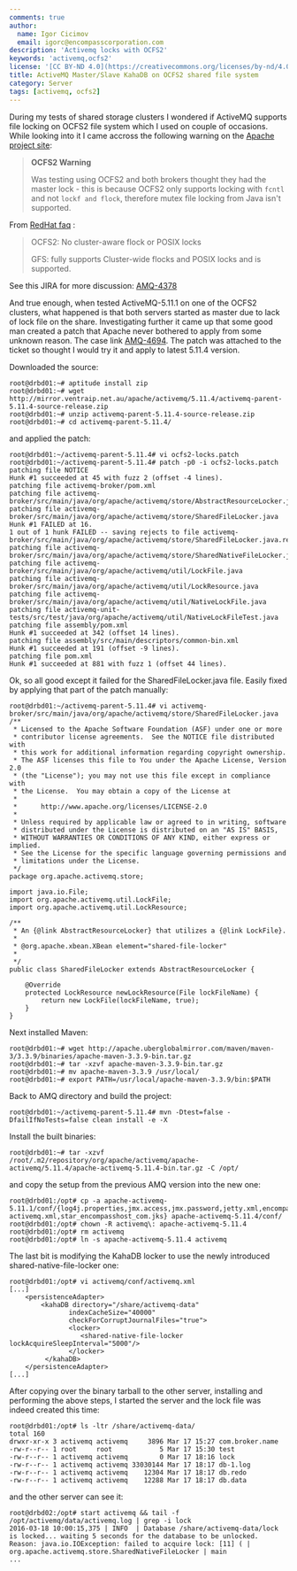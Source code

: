 ```yaml
---
comments: true
author:
  name: Igor Cicimov
  email: igorc@encompasscorporation.com
description: 'Activemq locks with OCFS2'
keywords: 'activemq,ocfs2'
license: '[CC BY-ND 4.0](https://creativecommons.org/licenses/by-nd/4.0)'
title: ActiveMQ Master/Slave KahaDB on OCFS2 shared file system
category: Server
tags: [activemq, ocfs2]
---
```


During my tests of shared storage clusters I wondered if ActiveMQ supports file locking on OCFS2 file system which I used on couple of occasions. While looking into it I came accross the following warning on the [Apache project site](http://activemq.apache.org/shared-file-system-master-slave.html):

> **OCFS2 Warning**
> 
> Was testing using OCFS2 and both brokers thought they had the master lock - this is because OCFS2 only supports locking with `fcntl` and not `lockf and flock`, therefore mutex file locking from Java isn't supported.

From [RedHat faq](http://sources.redhat.com/cluster/faq.html#gfs_vs_ocfs2) :

> OCFS2: No cluster-aware flock or POSIX locks
> 
> GFS: fully supports Cluster-wide flocks and POSIX locks and is supported.

See this JIRA for more discussion: [AMQ-4378](https://issues.apache.org/jira/browse/AMQ-4378)

And true enough, when tested ActiveMQ-5.11.1 on one of the OCFS2 clusters, what happened is that both servers started as master due to lack of lock file on the share. Investigating further it came up that some good man created a patch that Apache never bothered to apply from some unknown reason. The case link [AMQ-4694](https://issues.apache.org/jira/browse/AMQ-4694). The patch was attached to the ticket so thought I would try it and apply to latest 5.11.4 version.

Downloaded the source:

```
root@drbd01:~# aptitude install zip
root@drbd01:~# wget http://mirror.ventraip.net.au/apache/activemq/5.11.4/activemq-parent-5.11.4-source-release.zip
root@drbd01:~# unzip activemq-parent-5.11.4-source-release.zip
root@drbd01:~# cd activemq-parent-5.11.4/
```
and applied the patch:

```
root@drbd01:~/activemq-parent-5.11.4# vi ocfs2-locks.patch
root@drbd01:~/activemq-parent-5.11.4# patch -p0 -i ocfs2-locks.patch
patching file NOTICE
Hunk #1 succeeded at 45 with fuzz 2 (offset -4 lines).
patching file activemq-broker/pom.xml
patching file activemq-broker/src/main/java/org/apache/activemq/store/AbstractResourceLocker.java
patching file activemq-broker/src/main/java/org/apache/activemq/store/SharedFileLocker.java
Hunk #1 FAILED at 16.
1 out of 1 hunk FAILED -- saving rejects to file activemq-broker/src/main/java/org/apache/activemq/store/SharedFileLocker.java.rej
patching file activemq-broker/src/main/java/org/apache/activemq/store/SharedNativeFileLocker.java
patching file activemq-broker/src/main/java/org/apache/activemq/util/LockFile.java
patching file activemq-broker/src/main/java/org/apache/activemq/util/LockResource.java
patching file activemq-broker/src/main/java/org/apache/activemq/util/NativeLockFile.java
patching file activemq-unit-tests/src/test/java/org/apache/activemq/util/NativeLockFileTest.java
patching file assembly/pom.xml
Hunk #1 succeeded at 342 (offset 14 lines).
patching file assembly/src/main/descriptors/common-bin.xml
Hunk #1 succeeded at 191 (offset -9 lines).
patching file pom.xml
Hunk #1 succeeded at 881 with fuzz 1 (offset 44 lines).
```

Ok, so all good except it failed for the SharedFileLocker.java file. Easily fixed by applying that part of the patch manually:

```
root@drbd01:~/activemq-parent-5.11.4# vi activemq-broker/src/main/java/org/apache/activemq/store/SharedFileLocker.java
/**
 * Licensed to the Apache Software Foundation (ASF) under one or more
 * contributor license agreements.  See the NOTICE file distributed with
 * this work for additional information regarding copyright ownership.
 * The ASF licenses this file to You under the Apache License, Version 2.0
 * (the "License"); you may not use this file except in compliance with
 * the License.  You may obtain a copy of the License at
 *
 *      http://www.apache.org/licenses/LICENSE-2.0
 *
 * Unless required by applicable law or agreed to in writing, software
 * distributed under the License is distributed on an "AS IS" BASIS,
 * WITHOUT WARRANTIES OR CONDITIONS OF ANY KIND, either express or implied.
 * See the License for the specific language governing permissions and
 * limitations under the License.
 */
package org.apache.activemq.store;
 
import java.io.File;
import org.apache.activemq.util.LockFile;
import org.apache.activemq.util.LockResource;
 
/**
 * An {@link AbstractResourceLocker} that utilizes a {@link LockFile}.
 *
 * @org.apache.xbean.XBean element="shared-file-locker"
 *
 */
public class SharedFileLocker extends AbstractResourceLocker {
 
    @Override
    protected LockResource newLockResource(File lockFileName) {
        return new LockFile(lockFileName, true);
    }
}
```

Next installed Maven:

```
root@drbd01:~# wget http://apache.uberglobalmirror.com/maven/maven-3/3.3.9/binaries/apache-maven-3.3.9-bin.tar.gz
root@drbd01:~# tar -xzvf apache-maven-3.3.9-bin.tar.gz
root@drbd01:~# mv apache-maven-3.3.9 /usr/local/
root@drbd01:~# export PATH=/usr/local/apache-maven-3.3.9/bin:$PATH
```

Back to AMQ directory and build the project:

```
root@drbd01:~/activemq-parent-5.11.4# mvn -Dtest=false -DfailIfNoTests=false clean install -e -X
```

Install the built binaries:

```
root@drbd01:~# tar -xzvf /root/.m2/repository/org/apache/activemq/apache-activemq/5.11.4/apache-activemq-5.11.4-bin.tar.gz -C /opt/
```

and copy the setup from the previous AMQ version into the new one:

```
root@drbd01:/opt# cp -a apache-activemq-5.11.1/conf/{log4j.properties,jmx.access,jmx.password,jetty.xml,encompass-activemq.xml,star_encompasshost_com.jks} apache-activemq-5.11.4/conf/
root@drbd01:/opt# chown -R activemq\: apache-activemq-5.11.4
root@drbd01:/opt# rm activemq
root@drbd01:/opt# ln -s apache-activemq-5.11.4 activemq
```

The last bit is modifying the KahaDB locker to use the newly introduced shared-native-file-locker one:

```
root@drbd01:/opt# vi activemq/conf/activemq.xml
[...]
    <persistenceAdapter>
        <kahaDB directory="/share/activemq-data"
               indexCacheSize="40000"
               checkForCorruptJournalFiles="true">
               <locker>
                  <shared-native-file-locker lockAcquireSleepInterval="5000"/>
               </locker>
         </kahaDB>
    </persistenceAdapter>
[...]
```

After copying over the binary tarball to the other server, installing and performing the above steps, I started the server and the lock file was indeed created this time:

```
root@drbd01:/opt# ls -ltr /share/activemq-data/
total 160
drwxr-xr-x 3 activemq activemq     3896 Mar 17 15:27 com.broker.name
-rw-r--r-- 1 root     root            5 Mar 17 15:30 test
-rw-r--r-- 1 activemq activemq        0 Mar 17 18:16 lock
-rw-r--r-- 1 activemq activemq 33030144 Mar 17 18:17 db-1.log
-rw-r--r-- 1 activemq activemq    12304 Mar 17 18:17 db.redo
-rw-r--r-- 1 activemq activemq    12288 Mar 17 18:17 db.data
```

and the other server can see it:

```
root@drbd02:/opt# start activemq && tail -f /opt/activemq/data/activemq.log | grep -i lock
2016-03-18 10:00:15,375 | INFO  | Database /share/activemq-data/lock is locked... waiting 5 seconds for the database to be unlocked. Reason: java.io.IOException: failed to acquire lock: [11] ( | org.apache.activemq.store.SharedNativeFileLocker | main
...
```
